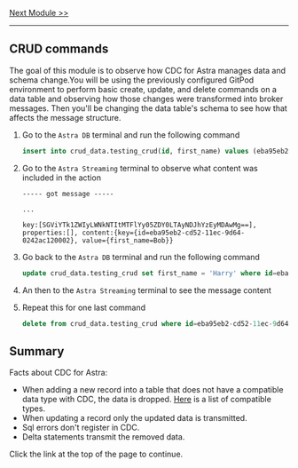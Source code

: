[Next Module >>](/Lab2/03-remove-cdc.md)

---

## CRUD commands

The goal of this module is to observe how CDC for Astra manages data and schema change.You will be using the previously configured GitPod environment to perform basic create, update, and delete commands on a data table and observing how those changes were transformed into broker messages. Then you'll be changing the data table's schema to see how that affects the message structure.

1. Go to the `Astra DB` terminal and run the following command

    ```sql
    insert into crud_data.testing_crud(id, first_name) values (eba95eb2-cd52-11ec-9d64-0242ac120002,'Bob');
    ```

1. Go to the `Astra Streaming` terminal to observe what content was included in the action

    ```logs
    ----- got message -----

    ...

    key:[SGViYTk1ZWIyLWNkNTItMTFlYy05ZDY0LTAyNDJhYzEyMDAwMg==], properties:[], content:{key={id=eba95eb2-cd52-11ec-9d64-0242ac120002}, value={first_name=Bob}}
    ```

1. Go back to the `Astra DB` terminal and run the following command

    ```sql
    update crud_data.testing_crud set first_name = 'Harry' where id=eba95eb2-cd52-11ec-9d64-0242ac120002;
    ```

1. An then to the `Astra Streaming` terminal to see the message content

1. Repeat this for one last command

    ```sql
    delete from crud_data.testing_crud where id=eba95eb2-cd52-11ec-9d64-0242ac120002;
    ```

## Summary

Facts about CDC for Astra:
- When adding a new record into a table that does not have a compatible data type with CDC, the data is dropped. [Here](https://docs.datastax.com/en/astra/docs/astream-cdc.html) is a list of compatible types.
- When updating a record only the updated data is transmitted.
- Sql errors don't register in CDC.
- Delta statements transmit the removed data.

Click the link at the top of the page to continue.
